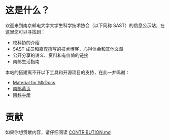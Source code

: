 # 这是什么？
欢迎来到南京邮电大学大学生科学技术协会（以下简称 SAST）的信息公示站，在这里您可以寻找到：

- 校科协的介绍
- SAST 成员和嘉宾撰写的技术博客，心得体会和其他文章
- 公开分享的讲义、资料和有价值的链接
- 南邮生活指南

本站的搭建离不开以下工具和开源项目的支持，在此一并鸣谢：

- [Material for MkDocs](https://squidfunk.github.io/mkdocs-material/)
- [南邮黄页](https://github.com/Wonz5130/NJUPT-Yellow-Page)
- [南科手册](https://sustech.online/surroundings/)

# 贡献
如果你想贡献内容，请仔细阅读 [CONTRIBUTION.md](/contribution.html)

